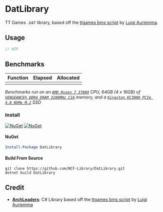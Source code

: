 # DatLibrary

TT Games `.DAT` library, based off the [ttgames bms script](http://aluigi.altervista.org/bms/ttgames.bms) by [Luigi Auriemma](http://aluigi.altervista.org/).

## Usage

```cs
// WIP
```

## Benchmarks

| Function                              |  Elapsed  |  Allocated |
|:--------------------------------------|:---------:|:----------:|
|                                       |           |            |

_Benchmarks run on an [`AMD Ryzen 7 3700X`](https://www.amd.com/en/products/cpu/amd-ryzen-7-3700x) CPU, 64GB (4 x 16GB) of [`VENGEANCE® DDR4 DRAM 3200MHz C16`](https://www.corsair.com/us/en/Categories/Products/Memory/Vengeance-PRO-RGB-Black/p/CMW32GX4M2E3200C16) memory, and a [`Kingston KC3000 PCIe 4.0 NVMe M.2`](https://www.kingston.com/en/ssd/kc3000-nvme-m2-solid-state-drive) SSD_

### Install

[![NuGet](https://img.shields.io/nuget/v/DatLibrary.svg)](https://www.nuget.org/packages/DatLibrary) [![NuGet](https://img.shields.io/nuget/dt/DatLibrary.svg)](https://www.nuget.org/packages/DatLibrary)

#### NuGet
```powershell
Install-Package DatLibrary
```

#### Build From Source
```batch
git clone https://github.com/NCF-Library/DatLibrary.git
dotnet build DatLibrary
```

## Credit

- **[ArchLeaders](https://github.com/ArchLeaders)**: C# Library based off the [ttgames bms script](http://aluigi.altervista.org/bms/ttgames.bms) by [Luigi Auriemma](http://aluigi.altervista.org/)
